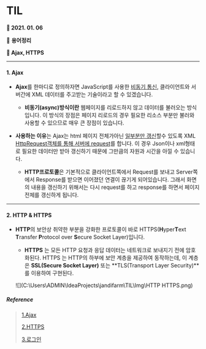 # TIL

**:date: 2021. 01. 06**

:bookmark_tabs: **용어정리** 

**:bookmark: Ajax, HTTPS** 

---



#### 1. Ajax

* **Ajax**를 한마디로 정의하자면 JavaScript를 사용한 <u>비동기 통신</u>, 클라이언트와 서버간에 XML 데이터를 주고받는 기술이라고 할 수 있겠습니다.
  * **비동기(async)방식이란** 웹페이지를 리로드하지 않고 데이터를 불러오는 방식입니다. 이 방식의 장점은 페이지 리로드의 경우 필요한 리소스 부분만 불러와 사용할 수 있으므로 매우 큰 장점이 있습니다.



* **사용하는 이유**는 Ajax는 html 페이지 전체가아닌 <u>일부분만 갱신</u>할수 있도록 XML <u>HttpRequest객체를 통해 서버에 request</u>를 합니다. 이 경우 Json이나 xml형태로 필요한 데이터만 받아 갱신하기 때문에 그만큼의 자원과 시간을 아낄 수 있습니다. 
  * **HTTP프로토콜**은 기본적으로 클라이언트쪽에서 Request를 보내고 Server쪽에서 Response를 받으면 이어졌던 연결이 끊기게 되어있습니다. 그래서 화면의 내용을 갱신하기 위해서는 다시 request를 하고 response를 하면서 페이지 전체를 갱신하게 됩니다.

---



#### 2. HTTP & HTTPS

* **HTTP**의 보안상 취약한 부분을 강화한 프로토콜이 바로 HTTPS(**H**yper**T**ext **T**ransfer **P**rotocol over **S**ecure Socket Layer)입니다.

  * **HTTPS** 는 모든 HTTP 요청과 응답 데이터는 네트워크로 보내지기 전에 암호화된다. HTTPS 는 HTTP의 하부에 보안 계층을 제공하여 동작하는데, 이 계층은 **SSL(Secure Socket Layer)** 또는 **TLS(Transport Layer Security)**를 이용하여 구현된다.

  ![](C:\Users\ADMIN\IdeaProjects\jandifarm\TIL\Img\HTTP HTTPS.png)



##### Reference

> [1.Ajax](https://coding-factory.tistory.com/143)
>
> [2.HTTPS](https://icarus8050.tistory.com/29)
>
> [3.로그인](https://velog.io/@logqwerty/HTTPS%EB%A5%BC-%EC%95%8C%EC%95%84%EB%B3%B4%EC%9E%90)

